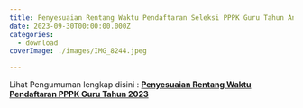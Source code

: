 ```yaml
---
title: Penyesuaian Rentang Waktu Pendaftaran Seleksi PPPK Guru Tahun Anggaran 2023
date: 2023-09-30T00:00:00.000Z
categories:
  - download
coverImage: ./images/IMG_8244.jpeg

---
```


Lihat Pengumuman lengkap disini : **[Penyesuaian Rentang Waktu Pendaftaran PPPK Guru Tahun 2023](https://bkd.nttprov.go.id/web/wp-content/uploads/2023/09/Penyesuaian-Rentang-Waktu-Pendaftaran-PPPK-Guru-Tahun-2023.pdf)**
